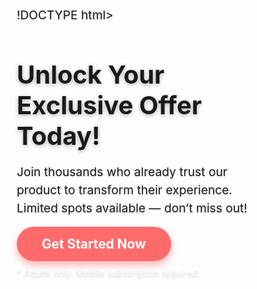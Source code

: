 !DOCTYPE html>
<html lang="en">
<head>
  <meta charset="UTF-8" />
  <meta name="viewport" content="width=device-width, initial-scale=1" />
  <title>Exclusive Offer - Get Started Now</title>
  <style>
    /* Reset */
    * {
      box-sizing: border-box;
      margin: 0;
      padding: 0;
    }

    body {
      font-family: 'Segoe UI', Tahoma, Geneva, Verdana, sans-serif;
      background: linear-gradient(135deg, #6a11cb 0%, #2575fc 100%);
      color: #fff;
      display: flex;
      flex-direction: column;
      justify-content: center;
      align-items: center;
      min-height: 100vh;
      padding: 20px;
      text-align: center;
    }

    h1 {
      font-size: 2.5rem;
      margin-bottom: 15px;
      text-shadow: 0 2px 6px rgba(0,0,0,0.3);
    }

    p {
      font-size: 1.2rem;
      margin-bottom: 30px;
      max-width: 400px;
      line-height: 1.5;
      text-shadow: 0 1px 3px rgba(0,0,0,0.2);
    }

    a.button {
      background-color: #ff6b6b;
      color: white;
      padding: 15px 40px;
      font-size: 1.3rem;
      font-weight: 700;
      border-radius: 50px;
      text-decoration: none;
      box-shadow: 0 6px 12px rgba(255,107,107,0.5);
      transition: background-color 0.3s ease, box-shadow 0.3s ease;
    }

    a.button:hover {
      background-color: #ff3b3b;
      box-shadow: 0 8px 16px rgba(255,59,59,0.6);
    }

    .disclaimer {
      margin-top: 25px;
      font-size: 0.9rem;
      color: rgba(255, 255, 255, 0.7);
      max-width: 300px;
      line-height: 1.4;
    }

    /* Responsive */
    @media (max-width: 480px) {
      h1 {
        font-size: 2rem;
      }
      p {
        font-size: 1rem;
      }
      a.button {
        padding: 12px 30px;
        font-size: 1.1rem;
      }
    }
  </style>
</head>
<body>
  <h1>Unlock Your Exclusive Offer Today!</h1>
  <p>Join thousands who already trust our product to transform their experience. Limited spots available — don’t miss out!</p>
  <a href="https://wait-page.eu/a/REYGCnv4fNJWE" target="_blank" rel="noopener" class="button">Get Started Now</a>
  <p class="disclaimer">* Adults only. Mobile subscription required.</p>
</body>
</html>


